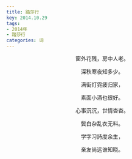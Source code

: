 ```yaml
---
title: 踏莎行
key: 2014.10.29
tags: 
- 2014年 
- 踏莎行
categories: 词
---
```


<p align="center">窗外花残，房中人老。
</p>
<p align="center">深秋寒夜知多少。
</p>
<p align="center">满街灯霓疲归家，
</p>
<p align="center">素面小酒也很好。
</p>
<p align="center">心事沉沉，世情杳杳。
</p>
<p align="center">鬓白杂乱衣无料。
</p>
<p align="center">学字习詩度余生，
</p>
<p align="center">亲友尚远谁知晓。
</p>
